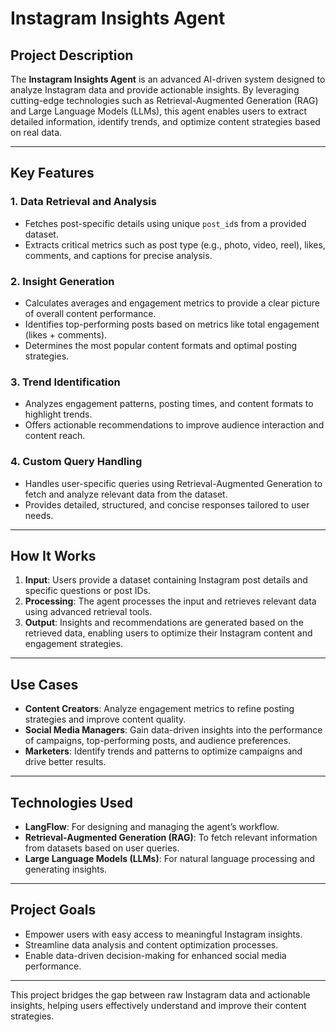 # Instagram Insights Agent

## Project Description
The **Instagram Insights Agent** is an advanced AI-driven system designed to analyze Instagram data and provide actionable insights. By leveraging cutting-edge technologies such as Retrieval-Augmented Generation (RAG) and Large Language Models (LLMs), this agent enables users to extract detailed information, identify trends, and optimize content strategies based on real data.

---

## Key Features

### 1. **Data Retrieval and Analysis**
- Fetches post-specific details using unique `post_id`s from a provided dataset.
- Extracts critical metrics such as post type (e.g., photo, video, reel), likes, comments, and captions for precise analysis.

### 2. **Insight Generation**
- Calculates averages and engagement metrics to provide a clear picture of overall content performance.
- Identifies top-performing posts based on metrics like total engagement (likes + comments).
- Determines the most popular content formats and optimal posting strategies.

### 3. **Trend Identification**
- Analyzes engagement patterns, posting times, and content formats to highlight trends.
- Offers actionable recommendations to improve audience interaction and content reach.

### 4. **Custom Query Handling**
- Handles user-specific queries using Retrieval-Augmented Generation to fetch and analyze relevant data from the dataset.
- Provides detailed, structured, and concise responses tailored to user needs.

---

## How It Works
1. **Input**: Users provide a dataset containing Instagram post details and specific questions or post IDs.
2. **Processing**: The agent processes the input and retrieves relevant data using advanced retrieval tools.
3. **Output**: Insights and recommendations are generated based on the retrieved data, enabling users to optimize their Instagram content and engagement strategies.

---

## Use Cases
- **Content Creators**: Analyze engagement metrics to refine posting strategies and improve content quality.
- **Social Media Managers**: Gain data-driven insights into the performance of campaigns, top-performing posts, and audience preferences.
- **Marketers**: Identify trends and patterns to optimize campaigns and drive better results.

---

## Technologies Used
- **LangFlow**: For designing and managing the agent’s workflow.
- **Retrieval-Augmented Generation (RAG)**: To fetch relevant information from datasets based on user queries.
- **Large Language Models (LLMs)**: For natural language processing and generating insights.

---

## Project Goals
- Empower users with easy access to meaningful Instagram insights.
- Streamline data analysis and content optimization processes.
- Enable data-driven decision-making for enhanced social media performance.

---

This project bridges the gap between raw Instagram data and actionable insights, helping users effectively understand and improve their content strategies.
